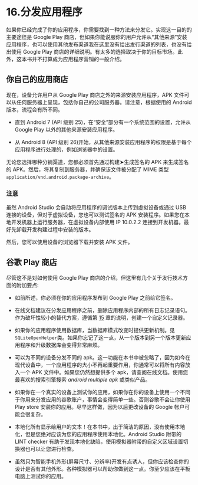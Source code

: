# 16.分发应用程序

如果你已经完成了你的应用程序，你需要找到一种方法来分发它。实现这一目的的主要途径是 Google Play 商店，但如果你能说服你的用户允许从“其他来源”安装应用程序，也可以使用其他发布渠道我在这里没有给出发行渠道的列表，也没有给出使用 Google Play 商店的详细说明。有太多的选择取决于你的目标市场。此外，这本书并不打算成为应用程序营销的一般介绍。

## 你自己的应用商店

现在，设备允许用户从 Google Play 商店之外的来源安装应用程序，APK 文件可以从任何服务器上呈现，包括你自己的公司服务器。请注意，根据使用的 Android 版本，流程会有所不同。

*   直到 Android 7 (API 级别 25)，在“安全”部分有一个系统范围的设置，允许从 Google Play 以外的其他来源安装应用程序。

*   从 Android 8 (API 级别 26)开始，从其他来源安装应用程序的权限是基于每个应用程序进行处理的，例如浏览器中的设置。

无论您选择哪种分销渠道，您都必须首先通过构建➤生成签名的 APK 来生成签名的 APK。然后，将其复制到服务器，并确保该文件被分配了 MIME 类型`application/vnd.android.package-archive`。

### 注意

虽然 Android Studio 会自动将应用程序的调试版本上传到虚拟设备或通过 USB 连接的设备，但对于虚拟设备，您也可以测试签名的 APK 安装程序。如果您在本地开发机器上运行服务器，在虚拟设备内部使用 IP 10.0.2.2 连接到开发机器。最好先卸载开发构建过程中安装的版本。

然后，您可以使用设备的浏览器下载并安装 APK 文件。

## 谷歌 Play 商店

尽管这不是对如何使用 Google Play 商店的介绍，但这里有几个关于发行技术方面的附加要点:

*   如前所述，你必须在你的应用程序发布到 Google Play 之前给它签名。

*   在线文档建议在分发应用程序之前，删除应用程序内部的所有日志记录语句。作为破坏性较小的替代方案，遵循第 [15](15.html) 章的说明，创建一个自定义记录器。

*   如果你的应用程序使用数据库，当数据库模式改变时提供更新机制。见`SQLiteOpenHelper`类。如果你忘记了这一点，从一个版本到另一个版本更新应用程序和升级数据库会变得非常麻烦。

*   可以为不同的设备分发不同的 apk。这一功能在本书中被忽略了，因为如今在现代设备中，一个应用程序的大小不再起重要作用，你通常可以将所有内容放入一个 APK 文件中。如果您仍然想提供多个 apk，请查阅在线文档。使用您最喜欢的搜索引擎搜索 *android multiple apk* 或类似产品。

*   如果你在一个真实的设备上测试你的应用，如果你在你的设备上使用一个不同于你用来分发应用的谷歌账户，事情会变得简单一些。否则谷歌不会让你使用 Play store 安装你的应用。尽早这样做，因为以后更改设备的 Google 帐户可能会很复杂。

*   本地化所有显示给用户的文本！在本书中，出于简洁的原因，没有使用本地化，但是您绝对应该为您的应用程序使用本地化。Android Studio 附带的 LINT checker 有助于发现本地化缺陷，使用模拟器附带的自定义区域设置切换器也可以让您进行检查。

*   虽然只为智能手机外形(屏幕尺寸、分辨率)开发有点诱人，但你应该检查你的设计是否有其他外形。各种模拟器可以帮助你做到这一点。你至少应该在平板电脑上测试你的应用。